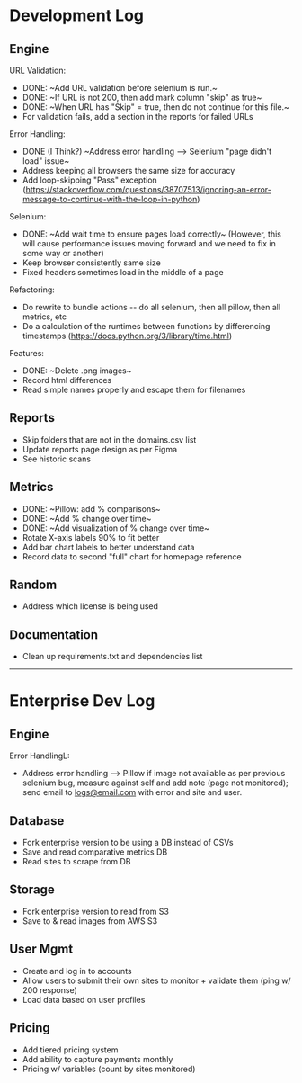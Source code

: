 # Development Log

## Engine

URL Validation:
* DONE: ~Add URL validation before selenium is run.~
* DONE: ~If URL is not 200, then add mark column "skip" as true~
* DONE: ~When URL has "Skip" = true, then do not continue for this file.~
* For validation fails, add a section in the reports for failed URLs

Error Handling:
* DONE (I Think?) ~Address error handling --> Selenium "page didn't load" issue~
* Address keeping all browsers the same size for accuracy
* Add loop-skipping "Pass" exception (https://stackoverflow.com/questions/38707513/ignoring-an-error-message-to-continue-with-the-loop-in-python)

Selenium:
* DONE: ~Add wait time to ensure pages load correctly~ (However, this will cause performance issues moving forward and we need to fix in some way or another)
* Keep browser consistently same size
* Fixed headers sometimes load in the middle of a page

Refactoring:
* Do rewrite to bundle actions -- do all selenium, then all pillow, then all metrics, etc
* Do a calculation of the runtimes between functions by differencing timestamps (https://docs.python.org/3/library/time.html)

Features:
* DONE: ~Delete .png images~
* Record html differences
* Read simple names properly and escape them for filenames

## Reports
* Skip folders that are not in the domains.csv list
* Update reports page design as per Figma
* See historic scans

## Metrics

* DONE: ~Pillow: add % comparisons~
* DONE: ~Add % change over time~
* DONE: ~Add visualization of % change over time~
* Rotate X-axis labels 90% to fit better
* Add bar chart labels to better understand data
* Record data to second "full" chart for homepage reference

## Random
* Address which license is being used

## Documentation
* Clean up requirements.txt and dependencies list

---

# Enterprise Dev Log

## Engine

Error HandlingL:
* Address error handling --> Pillow if image not available as per previous selenium bug, measure against self and add note (page not monitored); send email to logs@email.com with error and site and user. 

## Database

* Fork enterprise version to be using a DB instead of CSVs
* Save and read comparative metrics DB
* Read sites to scrape from DB

## Storage

* Fork enterprise version to read from S3
* Save to & read images from AWS S3

## User Mgmt

* Create and log in to accounts
* Allow users to submit their own sites to monitor + validate them (ping w/ 200 response)
* Load data based on user profiles

## Pricing
* Add tiered pricing system
* Add ability to capture payments monthly
* Pricing w/ variables (count by sites monitored)